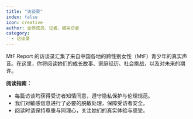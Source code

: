 ```yaml
---
title: "访谈录"
index: false
icon: creative
author: 全体成员、记者、被采访者
category:
  - 访谈录
---
```



MtF.Report 的访谈录汇集了来自中国各地的跨性别女性（MtF）青少年的真实声音。在这里，你将阅读她们的成长故事、家庭经历、社会挑战，以及对未来的期许。

**阅读指南：**

* 每篇访谈均获得受访者知情同意，遵守隐私保护与伦理规范。
* 我们对敏感信息进行了必要的脱敏处理，保障受访者安全。
* 阅读时请保持尊重与同理心，关注她们的真实体验与感受。


